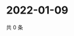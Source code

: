 # 2022-01-09

共 0 条

<!-- BEGIN WEIBO -->
<!-- 最后更新时间 Sun Jan 09 2022 03:09:52 GMT+0800 (China Standard Time) -->

<!-- END WEIBO -->
